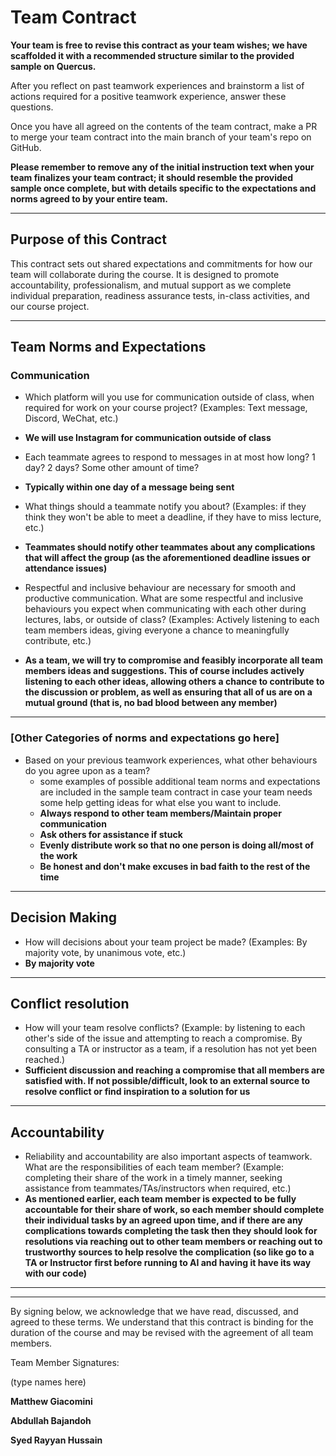 # Team Contract

**Your team is free to revise this contract as your team wishes; we have scaffolded it with a recommended structure similar to the provided sample on Quercus.**

After you reflect on past teamwork experiences and brainstorm a list of actions required for a positive teamwork experience, answer these questions. 

Once you have all agreed on the contents of the team contract, make a PR to merge your team contract into the main branch of your team's repo on GitHub.

**Please remember to remove any of the initial instruction text when your team finalizes your team contract; it should resemble the provided sample once complete, but with details specific to the expectations and norms agreed to by your entire team.**

---
## Purpose of this Contract

This contract sets out shared expectations and commitments for how our team will collaborate during the course. It is designed to promote accountability, professionalism, and mutual support as we complete individual preparation, readiness assurance tests, in-class activities, and our course project.

---
## Team Norms and Expectations

### Communication

* Which platform will you use for communication outside of class, when required for work on your course project? (Examples: Text message, Discord, WeChat, etc.)
* **We will use Instagram for communication outside of class**

* Each teammate agrees to respond to messages in at most how long? 1 day? 2 days? Some other amount of time?
* **Typically within one day of a message being sent**

* What things should a teammate notify you about? (Examples: if they think they won't be able to meet a deadline, if they have to miss lecture, etc.)
* **Teammates should notify other teammates about any complications that will affect the group (as the aforementioned deadline issues or attendance issues)**

* Respectful and inclusive behaviour are necessary for smooth and productive communication. What are some respectful and inclusive behaviours you expect when communicating with each other during lectures, labs, or outside of class? (Examples: Actively listening to each team members ideas, giving everyone a chance to meaningfully contribute, etc.)
* **As a team, we will try to compromise and feasibly incorporate all team members ideas and suggestions. This of course includes actively listening to each other ideas, allowing others a chance to contribute to the discussion or problem, as well as ensuring that all of us are on a mutual ground (that is, no bad blood between any member)**

---

### [Other Categories of norms and expectations go here]

* Based on your previous teamwork experiences, what other behaviours do you agree upon as a team?
    - some examples of possible additional team norms and expectations are included in the sample team contract in case your team needs some help getting ideas for what else you want to include.
    - **Always respond to other team members/Maintain proper communication**
    - **Ask others for assistance if stuck**
    - **Evenly distribute work so that no one person is doing all/most of the work**
    - **Be honest and don't make excuses in bad faith to the rest of the time**

---

## Decision Making

* How will decisions about your team project be made? (Examples: By majority vote, by unanimous vote, etc.)
* **By majority vote**

---
## Conflict resolution

* How will your team resolve conflicts? (Example: by listening to each other's side of the issue and attempting to reach a compromise. By consulting a TA or instructor as a team, if a resolution has not yet been reached.)
* **Sufficient discussion and reaching a compromise that all members are satisfied with. If not possible/difficult, look to an external source to resolve conflict or find inspiration to a solution for us**

---

## Accountability

* Reliability and accountability are also important aspects of teamwork. What are the responsibilities of each team member? (Example: completing their share of the work in a timely manner, seeking assistance from teammates/TAs/instructors when required, etc.)
* **As mentioned earlier, each team member is expected to be fully accountable for their share of work, so each member should complete their individual tasks by an agreed upon time, and if there are any complications towards completing the task then they should look for resolutions via reaching out to other team members or reaching out to trustworthy sources to help resolve the complication (so like go to a TA or Instructor first before running to AI and having it have its way with our code)**

---

---

By signing below, we acknowledge that we have read, discussed, and agreed to these terms. We understand that this contract is binding for the duration of the course and may be revised with the agreement of all team members.

Team Member Signatures:

(type names here)

**Matthew Giacomini**

**Abdullah Bajandoh**

**Syed Rayyan Hussain**
